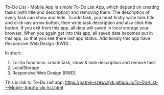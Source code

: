 To-Do List - Mobile App is simple To-Do List App, which depend on creating tasks (with title and description) and removing them. The description of every task can show and hide. To add task, you must firstly write task title and click nav arrow button, then write task description and also click this button. If you exit from this app, all data will saved in local storage your browser. When you again get into this app, all saved data becomes put in this app, so that you see there last app status. Additionaly this app have Responsive Web Design (RWD).

In short:
1. To-Do functions: create task, show & hide description and remove task
2. LocalStorage
3. Responsive Web Design (RWD)

This is link to To-Do List app: https://patryk-szewczyk.github.io/To-Do-List---Mobile-App/to-do-list.html
